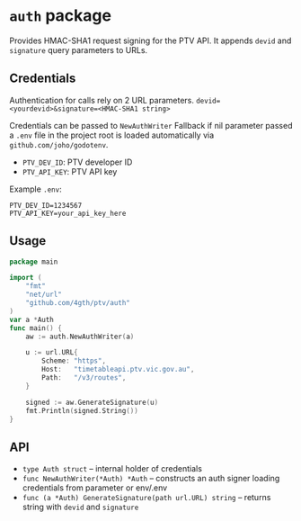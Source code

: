 # `auth` package

Provides HMAC-SHA1 request signing for the PTV API. It appends `devid` and `signature` query parameters to URLs.

## Credentials

Authentication for calls rely on 2 URL parameters.
`devid=<yourdevid>&signature=<HMAC-SHA1 string>`

Credentials can be passed to `NewAuthWriter`
Fallback if nil parameter passed a `.env` file in the project root is loaded automatically via `github.com/joho/godotenv`.

- `PTV_DEV_ID`: PTV developer ID
- `PTV_API_KEY`: PTV API key

Example `.env`:

```env
PTV_DEV_ID=1234567
PTV_API_KEY=your_api_key_here
```

## Usage

```go
package main

import (
    "fmt"
    "net/url"
    "github.com/4gth/ptv/auth"
)
var a *Auth
func main() {
    aw := auth.NewAuthWriter(a)

    u := url.URL{
        Scheme: "https",
        Host:   "timetableapi.ptv.vic.gov.au",
        Path:   "/v3/routes",
    }

    signed := aw.GenerateSignature(u)
    fmt.Println(signed.String())
}
```

## API

- `type Auth struct` – internal holder of credentials
- `func NewAuthWriter(*Auth) *Auth` – constructs an auth signer loading credentials from parameter or env/.env
- `func (a *Auth) GenerateSignature(path url.URL) string` – returns string with `devid` and `signature`

